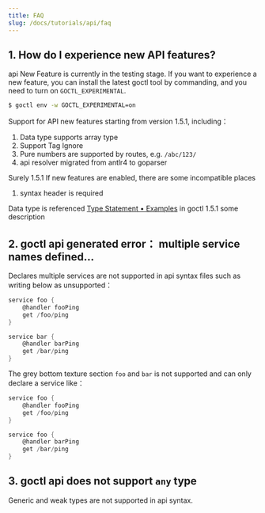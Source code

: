```yaml
---
title: FAQ
slug: /docs/tutorials/api/faq
---
```


## 1. How do I experience new API features?

api New Feature is currently in the testing stage. If you want to experience a new feature, you can install the latest goctl tool by commanding, and you need to turn on `GOCTL_EXPERIMENTAL`.

```bash
$ goctl env -w GOCTL_EXPERIMENTAL=on
```

Support for API new features starting from version 1.5.1, including：

1. Data type supports array type
1. Support Tag Ignore
1. Pure numbers are supported by routes, e.g. `/abc/123/`
1. api resolver migrated from antlr4 to goparser

Surely 1.5.1 If new features are enabled, there are some incompatible places

1. syntax header is required

Data type is referenced <a href="/docs/tutorials/api/types#示例" target="_blank"> Type Statement • Examples</a> in goctl 1.5.1 some description

## 2. goctl api generated error： multiple service names defined...

Declares multiple services are not supported in api syntax files such as writing below as unsupported：

```go {1,6}
service foo {
    @handler fooPing
    get /foo/ping
}

service bar {
    @handler barPing
    get /bar/ping
}
```

The grey bottom texture section `foo` and `bar` is not supported and can only declare a service like：

```go {1,6}
service foo {
    @handler fooPing
    get /foo/ping
}

service foo {
    @handler barPing
    get /bar/ping
}
```

## 3. goctl api does not support `any` type

Generic and weak types are not supported in api syntax.
